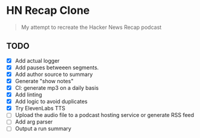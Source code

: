 # HN Recap Clone

> My attempt to recreate the Hacker News Recap podcast

## TODO

- [x] Add actual logger
- [x] Add pauses betweeen segments.
- [x] Add author source to summary
- [x] Generate "show notes"
- [x] CI: generate mp3 on a daily basis
- [x] Add linting
- [x] Add logic to avoid duplicates
- [x] Try ElevenLabs TTS
- [ ] Upload the audio file to a podcast hosting service or generate RSS feed
- [ ] Add arg parser
- [ ] Output a run summary
